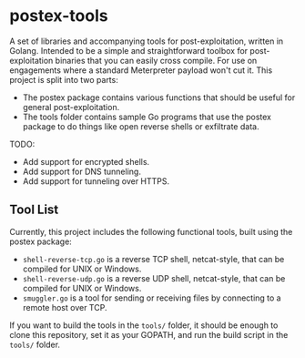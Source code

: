 # postex-tools

A set of libraries and accompanying tools for post-exploitation, written in Golang. Intended to be a simple and straightforward toolbox for post-exploitation binaries that you can easily cross compile. For use on engagements where a standard Meterpreter payload won't cut it. This project is split into two parts:

- The postex package contains various functions that should be useful for general post-exploitation.
- The tools folder contains sample Go programs that use the postex package to do things like open reverse shells or exfiltrate data.

TODO:

- Add support for encrypted shells.
- Add support for DNS tunneling.
- Add support for tunneling over HTTPS.

## Tool List

Currently, this project includes the following functional tools, built using the postex package:

- `shell-reverse-tcp.go` is a reverse TCP shell, netcat-style, that can be compiled for UNIX or Windows.
- `shell-reverse-udp.go` is a reverse UDP shell, netcat-style, that can be compiled for UNIX or Windows.
- `smuggler.go` is a tool for sending or receiving files by connecting to a remote host over TCP.

If you want to build the tools in the `tools/` folder, it should be enough to clone this repository, set it as your GOPATH, and run the build script in the `tools/` folder.
